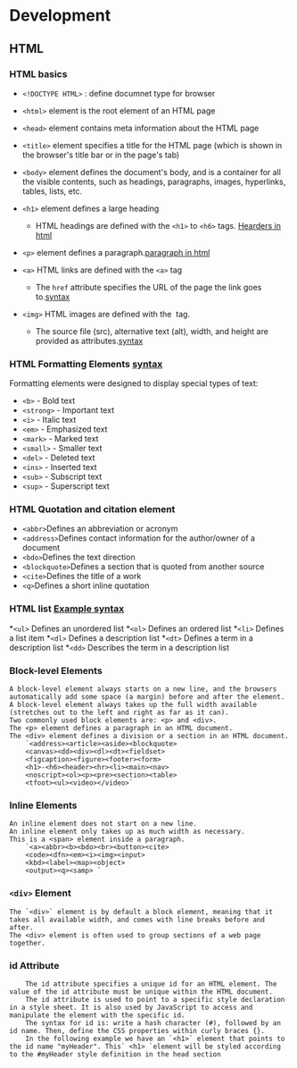 # Development 
## HTML 
### HTML basics 

* `<!DOCTYPE HTML>` : define documnet type for browser 
* `<html>` element is the root element of an HTML page
* `<head>` element contains meta information about the HTML page
* `<title>` element specifies a title for the HTML page (which is shown in the browser's title bar or in the page's tab)
* `<body>` element defines the document's body, and is a container for all the visible contents, such as headings, paragraphs, images, hyperlinks, tables, lists, etc.
* `<h1>` element defines a large heading
    * HTML headings are defined with the `<h1>` to `<h6>` tags. [Hearders in html](https://github.com/Niharikamalik/HTML-CSS-JAVASCRIPT-/blob/main/HeadingPara.html)
* `<p>` element defines a paragraph.[paragraph in html](https://github.com/Niharikamalik/HTML-CSS-JAVASCRIPT-/blob/main/HeadingPara.html)
  
* `<a>` HTML links are defined with the `<a>` tag
    * The `href` attribute specifies the URL of the page the link goes to.[syntax](https://github.com/Niharikamalik/HTML-CSS-JAVASCRIPT-/blob/main/links.html)
* `<img>` HTML images are defined with the <img> tag.
    - The source file (src), alternative text (alt), width, and height are provided as attributes.[syntax](https://github.com/Niharikamalik/HTML-CSS-JAVASCRIPT-/blob/main/links.html)
### HTML Formatting Elements [syntax](https://github.com/Niharikamalik/HTML-CSS-JAVASCRIPT-/blob/main/links.html)
Formatting elements were designed to display special types of text:
* `<b>` - Bold text
* `<strong>` - Important text
* `<i>` - Italic text
* `<em>` - Emphasized text
* `<mark>` - Marked text
* `<small>` - Smaller text
* `<del>` - Deleted text
* `<ins>` - Inserted text
* `<sub>` - Subscript text
* `<sup>` - Superscript text

### HTML Quotation and citation element 
* `<abbr>`Defines an abbreviation or acronym
* `<address>`Defines contact information for the author/owner of a document
* `<bdo>`Defines the text direction
* `<blockquote>`Defines a section that is quoted from another source
* `<cite>`Defines the title of a work
* `<q>`Defines a short inline quotation
### HTML list [Example syntax ](https://github.com/Niharikamalik/HTML-CSS-JAVASCRIPT-/blob/main/list.html)
*`<ul>`	Defines an unordered list
*`<ol>`	Defines an ordered list
*`<li>`	Defines a list item
*`<dl>`	Defines a description list
*`<dt>`	Defines a term in a description list
*`<dd>`	Describes the term in a description list
### Block-level Elements
    A block-level element always starts on a new line, and the browsers automatically add some space (a margin) before and after the element.
    A block-level element always takes up the full width available (stretches out to the left and right as far as it can).
    Two commonly used block elements are: <p> and <div>.
    The <p> element defines a paragraph in an HTML document.
    The <div> element defines a division or a section in an HTML document.
        `<address><article><aside><blockquote>
        <canvas><dd><div><dl><dt><fieldset>
        <figcaption><figure><footer><form>
        <h1>-<h6><header><hr><li><main><nav>
        <noscript><ol><p><pre><section><table>
        <tfoot><ul><video></video>`

### Inline Elements
    An inline element does not start on a new line.
    An inline element only takes up as much width as necessary.
    This is a <span> element inside a paragraph.
        `<a><abbr><b><bdo><br><button><cite>
        <code><dfn><em><i><img><input>
        <kbd><label><map><object>
        <output><q><samp> `
### `<div>` Element
    The `<div>` element is by default a block element, meaning that it takes all available width, and comes with line breaks before and after.
    The <div> element is often used to group sections of a web page together.
### id Attribute
        The id attribute specifies a unique id for an HTML element. The value of the id attribute must be unique within the HTML document.
        The id attribute is used to point to a specific style declaration in a style sheet. It is also used by JavaScript to access and manipulate the element with the specific id.
        The syntax for id is: write a hash character (#), followed by an id name. Then, define the CSS properties within curly braces {}.
        In the following example we have an `<h1>` element that points to the id name "myHeader". This` <h1> `element will be styled according to the #myHeader style definition in the head section